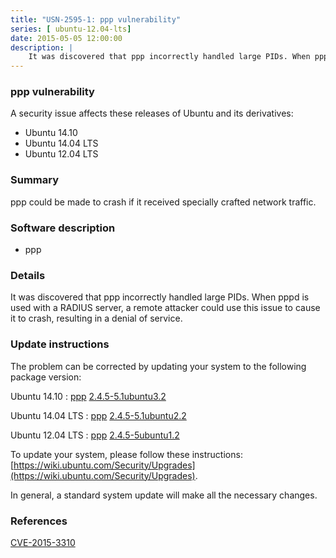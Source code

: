 ```yaml
---
title: "USN-2595-1: ppp vulnerability"
series: [ ubuntu-12.04-lts]
date: 2015-05-05 12:00:00
description: |
    It was discovered that ppp incorrectly handled large PIDs. When pppd is used with a RADIUS server, a remote attacker could use this issue to cause it to crash, resulting in a denial of service. 
--- 
```

 
 


### ppp vulnerability

A security issue affects these releases of Ubuntu and its derivatives:

* Ubuntu 14.10
* Ubuntu 14.04 LTS
* Ubuntu 12.04 LTS

### Summary

ppp could be made to crash if it received specially crafted network traffic.

### Software description

* ppp 

### Details

It was discovered that ppp incorrectly handled large PIDs. When pppd is used with a RADIUS server, a remote attacker could use this issue to cause it to crash, resulting in a denial of service. 

### Update instructions

The problem can be corrected by updating your system to the following package version:

Ubuntu 14.10
 : [ppp](https://launchpad.net/ubuntu/+source/ppp) <span> [2.4.5-5.1ubuntu3.2](https://launchpad.net/ubuntu/+source/ppp/2.4.5-5.1ubuntu3.2) </span> 

Ubuntu 14.04 LTS
 : [ppp](https://launchpad.net/ubuntu/+source/ppp) <span> [2.4.5-5.1ubuntu2.2](https://launchpad.net/ubuntu/+source/ppp/2.4.5-5.1ubuntu2.2) </span> 

Ubuntu 12.04 LTS
 : [ppp](https://launchpad.net/ubuntu/+source/ppp) <span> [2.4.5-5ubuntu1.2](https://launchpad.net/ubuntu/+source/ppp/2.4.5-5ubuntu1.2) </span> 

To update your system, please follow these instructions: [https://wiki.ubuntu.com/Security/Upgrades](https://wiki.ubuntu.com/Security/Upgrades).

In general, a standard system update will make all the necessary changes. 

### References

 
 [CVE-2015-3310](http://people.ubuntu.com/~ubuntu-security/cve/CVE-2015-3310)
 

